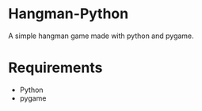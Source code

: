 # Hangman-Python
A simple hangman game made with python and pygame.

# Requirements
- Python 
- pygame

